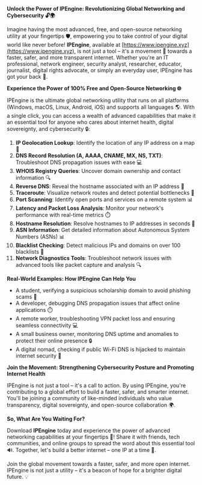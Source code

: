 **Unlock the Power of IPEngine: Revolutionizing Global Networking and Cybersecurity 🔓🌍**

Imagine having the most advanced, free, and open-source networking utility at your fingertips 🛡️, empowering you to take control of your digital world like never before! **IPEngine**, available at [https://www.ipengine.xyz](https://www.ipengine.xyz), is not just a tool – it's a movement 🚀 towards a faster, safer, and more transparent internet. Whether you're an IT professional, network engineer, security analyst, researcher, educator, journalist, digital rights advocate, or simply an everyday user, IPEngine has got your back 🔗.

**Experience the Power of 100% Free and Open-Source Networking 🌐**

IPEngine is the ultimate global networking utility that runs on all platforms (Windows, macOS, Linux, Android, iOS) and supports all languages 🌎. With a single click, you can access a wealth of advanced capabilities that make it an essential tool for anyone who cares about internet health, digital sovereignty, and cybersecurity 🔒:

1.  **IP Geolocation Lookup**: Identify the location of any IP address on a map 📍
2.  **DNS Record Resolution (A, AAAA, CNAME, MX, NS, TXT)**: Troubleshoot DNS propagation issues with ease 💻
3.  **WHOIS Registry Queries**: Uncover domain ownership and contact information 🔍
4.  **Reverse DNS**: Reveal the hostname associated with an IP address 🤔
5.  **Traceroute**: Visualize network routes and detect potential bottlenecks 🔗
6.  **Port Scanning**: Identify open ports and services on a remote system 📊
7.  **Latency and Packet Loss Analysis**: Monitor your network's performance with real-time metrics ⏱️
8.  **Hostname Resolution**: Resolve hostnames to IP addresses in seconds 🔌
9.  **ASN Information**: Get detailed information about Autonomous System Numbers (ASNs) 📊
10. **Blacklist Checking**: Detect malicious IPs and domains on over 100 blacklists 🔴
11. **Network Diagnostics Tools**: Troubleshoot network issues with advanced tools like packet capture and analysis 🔍

**Real-World Examples: How IPEngine Can Help You**

*   A student, verifying a suspicious scholarship domain to avoid phishing scams 🚫
*   A developer, debugging DNS propagation issues that affect online applications ⏱️
*   A remote worker, troubleshooting VPN packet loss and ensuring seamless connectivity 💻
*   A small business owner, monitoring DNS uptime and anomalies to protect their online presence 🔒
*   A digital nomad, checking if public Wi-Fi DNS is hijacked to maintain internet security 🚫

**Join the Movement: Strengthening Cybersecurity Posture and Promoting Internet Health**

IPEngine is not just a tool – it's a call to action. By using IPEngine, you're contributing to a global effort to build a faster, safer, and smarter internet. You'll be joining a community of like-minded individuals who value transparency, digital sovereignty, and open-source collaboration 🌍.

**So, What Are You Waiting For?**

Download **IPEngine** today and experience the power of advanced networking capabilities at your fingertips 🔑! Share it with friends, tech communities, and online groups to spread the word about this essential tool 🔊. Together, let's build a better internet – one IP at a time 🚀.

Join the global movement towards a faster, safer, and more open internet. IPEngine is not just a utility – it's a beacon of hope for a brighter digital future. 💡